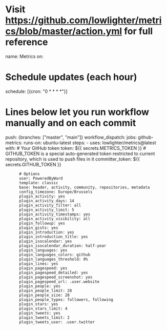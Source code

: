 # Visit https://github.com/lowlighter/metrics/blob/master/action.yml for full reference
name: Metrics
on:
  # Schedule updates (each hour)
  schedule: [{cron: "0 * * * *"}]
  # Lines below let you run workflow manually and on each commit
  push: {branches: ["master", "main"]}
  workflow_dispatch:
jobs:
  github-metrics:
    runs-on: ubuntu-latest
    steps:
      - uses: lowlighter/metrics@latest
        with:
          # Your GitHub token
          token: ${{ secrets.METRICS_TOKEN }}
          # GITHUB_TOKEN is a special auto-generated token restricted to current repository, which is used to push files in it
          committer_token: ${{ secrets.GITHUB_TOKEN }}

          # Options
          user: PoweredByWard
          template: classic
          base: header, activity, community, repositories, metadata
          config_timezone: Europe/Brussels
          plugin_activity: yes
          plugin_activity_days: 14
          plugin_activity_filter: all
          plugin_activity_limit: 5
          plugin_activity_timestamps: yes
          plugin_activity_visibility: all
          plugin_followup: yes
          plugin_gists: yes
          plugin_introduction: yes
          plugin_introduction_title: yes
          plugin_isocalendar: yes
          plugin_isocalendar_duration: half-year
          plugin_languages: yes
          plugin_languages_colors: github
          plugin_languages_threshold: 0%
          plugin_lines: yes
          plugin_pagespeed: yes
          plugin_pagespeed_detailed: yes
          plugin_pagespeed_screenshot: yes
          plugin_pagespeed_url: .user.website
          plugin_people: yes
          plugin_people_limit: 28
          plugin_people_size: 28
          plugin_people_types: followers, following
          plugin_stars: yes
          plugin_stars_limit: 4
          plugin_tweets: yes
          plugin_tweets_limit: 2
          plugin_tweets_user: .user.twitter
